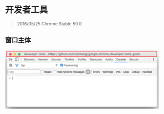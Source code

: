 <!--
keyword = [];
-->
# 开发者工具
> 2016/05/25 Chrome Stable 50.0

<!--
keyword = [];
-->
## 窗口主体

![](../images/2-1.png)
